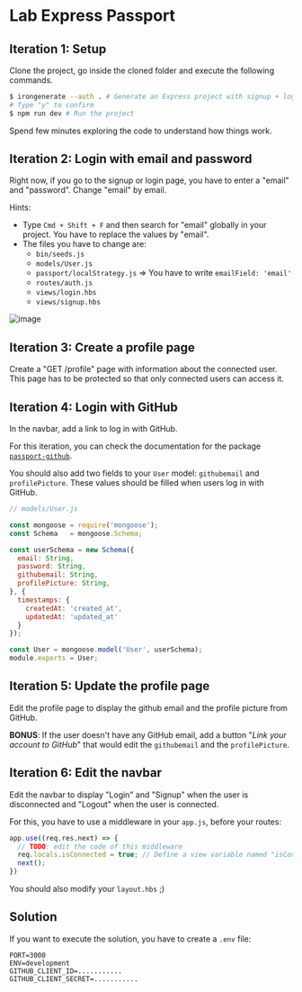 # Lab Express Passport

## Iteration 1: Setup

Clone the project, go inside the cloned folder and execute the following commands.

```sh
$ irongenerate --auth . # Generate an Express project with signup + login configured in the current folder
# Type "y" to confirm
$ npm run dev # Run the project
```

Spend few minutes exploring the code to understand how things work.


## Iteration 2: Login with email and password

Right now, if you go to the signup or login page, you have to enter a "email" and "password". Change "email" by email.

Hints:
- Type `Cmd + Shift + F` and then search for "email" globally in your project. You have to replace the values by "email".
- The files you have to change are:
  - `bin/seeds.js`
  - `models/User.js`
  - `passport/localStrategy.js` => You have to write `emailField: 'email'`
  - `routes/auth.js`
  - `views/login.hbs`
  - `views/signup.hbs`
  
![image](https://user-images.githubusercontent.com/5306791/60470897-1aac4d00-9c5a-11e9-82b6-a6fca0be5d7e.png)

  
  
## Iteration 3: Create a profile page
  
Create a "GET /profile" page with information about the connected user. This page has to be protected so that only connected users can access it.

## Iteration 4: Login with GitHub

In the navbar, add a link to log in with GitHub.

For this iteration, you can check the documentation for the package [`passport-github`](http://www.passportjs.org/packages/passport-github/).

You should also add two fields to your `User` model: `githubemail` and `profilePicture`. These values should be filled when users log in with GitHub.

```js
// models/User.js

const mongoose = require('mongoose');
const Schema   = mongoose.Schema;

const userSchema = new Schema({
  email: String,
  password: String,
  githubemail: String,
  profilePicture: String, 
}, {
  timestamps: {
    createdAt: 'created_at',
    updatedAt: 'updated_at'
  }
});

const User = mongoose.model('User', userSchema);
module.exports = User;
```

## Iteration 5: Update the profile page

Edit the profile page to display the github email and the profile picture from GitHub.

**BONUS**: If the user doesn't have any GitHub email, add a button "*Link your account to GitHub*" that would edit the `githubemail` and the `profilePicture`.


## Iteration 6: Edit the navbar

Edit the navbar to display "Login" and "Signup" when the user is disconnected and "Logout" when the user is connected.

For this, you have to use a middleware in your `app.js`, before your routes:
```js
app.use((req,res,next) => {
  // TODO: edit the code of this middleware
  req.locals.isConnected = true; // Define a view variable named "isConnected" with the value "true"
  next();
})
```

You should also modify your `layout.hbs` ;)


## Solution

If you want to execute the solution, you have to create a `.env` file:
```
PORT=3000
ENV=development
GITHUB_CLIENT_ID=...........
GITHUB_CLIENT_SECRET=...........
```